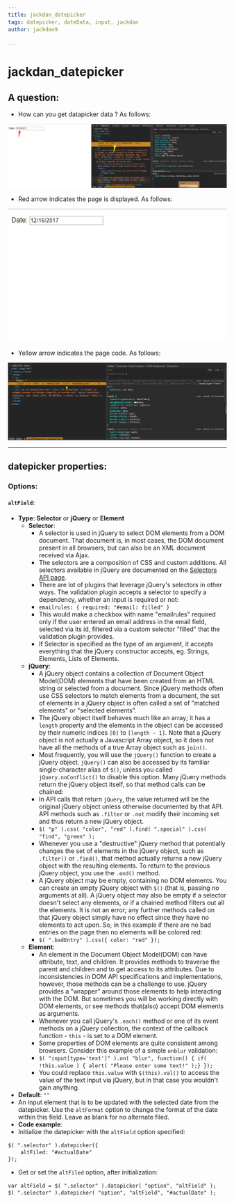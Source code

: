 ```yaml
---
title: jackdan_datepicker
tags: datepicker, dateData, input, jackdan
author: jackdan9

---
```


# jackdan_datepicker
## A question:
- How can you get datapicker data ? As follows:

![questions][1]


- Red arrow indicates the page is displayed. As follows:

![Red arrow][2]

- Yellow arrow indicates the page code. As follows:

![Yellow arrow][3] 

------

## datepicker properties:
### **Options**:
#### `altField`:
- **Type**: **Selector** or **jQuery** or **Element**
    - **Selector**:
        - A selector is used in jQuery to select DOM elements from a DOM document. That document is, in most cases, the DOM document present in all browsers, but can also be an XML document received via Ajax.
        - The selectors are a composition of CSS and custom additions. All selectors available in jQuery are documented on the [Selectors API page][4].
        - There are lot of plugins that leverage jQuery's selectors in other ways. The validation plugin accepts a selector to specify a dependency, whether an input is required or not:
        - `emailrules: { required: "#email: filled" }`
        - This would make a checkbox with name "emailrules" required only if the user entered an email address in the email field, selected via its id, filtered via a custom selector "filled" that the validation plugin provides.
        - If Selector is specified as the type of an argument, it accepts everything that the jQuery constructor accepts, eg. Strings, Elements, Lists of Elements.
    - **jQuery**:
        - A jQuery object contains a collection of Document Object Model(DOM) elements that have been created from an HTML string or selected from a document. Since jQuery methods often use CSS selectors to match elements from a document, the set of elements in a jQuery object is often called a set of "matched elements" or "selected elements".
        - The jQuery object itself behaves much like an array; it has a `length` property and the elements in the object can be accessed by their numeric indices `[0]` to `[length - 1]`. Note that a jQuery object is not actually a Javascript Array object, so it does not have all the methods of a true Array object such as `join()`.
        - Most frequently, you will use the `jQuery()` function to create a jQuery object. `jQuery()` can also be accessed by its familiar single-character alias of `$()`, unless you called `jQuery.noConflict()` to disable this option. Many jQuery methods return the jQuery object itself, so that method calls can be chained:
        - In API calls that return `jQuery`, the value returned will be the original jQuery object unless otherwise documented by that API. API methods such as `.filter` or `.not` modify their incoming set and thus return a new jQuery object.
        - `$( "p" ).css( "color", "red" ).find( ".special" ).css( "find", "green" );`
        - Whenever you use a "destructive" jQuery method that potentially changes the set of elements in the jQuery object, such as `.filter()` or `.find()`, that method actually returns a new jQuery object with the resulting elements. To return to the previous jQuery object, you use the `.end()` method.
        - A jQuery object may be empty, containing no DOM elements. You can create an empty jQuery object with `$()` (that is, passing no arguments at all). A jQuery object may also be empty if a selector doesn't select any elements, or if a chained method filters out all the elements. It is not an error; any further methods called on that jQuery object simply have no effect since they have no elements to act upon. So, in this example if there are no bad entries on the page then no elements will be colored red:
        - `$( ".badEntry" ).css({ color: "red" });`
    - **Element**:
        - An element in the Document Object Model(DOM) can have attribute, text, and children. It provides methods to traverse the parent and children and to get access to its attributes. Due to inconsistencies in DOM API specifications and implementations, however, those methods can be a challenge to use. jQuery provides a "wrapper" around those elements to help interacting with the DOM. But sometimes you will be working directly with DOM elements, or see methods that(also) accept DOM elements as arguments.
        - Whenever you call jQuery's `.each()` method or one of its event methods on a jQuery collection, the context of the callback function - `this` - is set to a DOM element.
        - Some properties of DOM elements are quite consistent among browsers. Consider this example of a simple `onblur` validation:
        - `$( "input[type='text']" ).on( "blur", function() { if( !this.value ) { alert( "Please enter some text!" );} });`
        - You could replace `this.value` with `$(this).val()` to access the value of the text input via jQuery, but in that case you wouldn't gain anything.
- **Default**: `""`
- An input element that is to be updated with the selected date from the datepicker. Use the `altFormat` option to change the format of the date within this field. Leave as blank for no alternate filed.
- **Code example**:
- Initialize the datepicker with the `altField` option specified:
```
$( ".selector" ).datepicker({
    altFiled: "#actualDate"
});
```
- Get or set the `altFiled` option, after initialization:
```
var altField = $( ".selector" ).datapicker( "option", "altField" );
$( ".selector" ).datepicker( "option", "altField", "#actualDate" );
```

  [1]: ./images/questions.png "questions.png"
  [2]: ./images/redArrow.png "redArrow.png"
  [3]: ./images/yellowArrow.png "yellowArrow.png"
  [4]: http://api.jquery.com/category/selectors/

